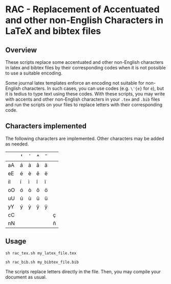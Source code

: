 # RAC - Replacement of Accentuated and other non-English Characters in LaTeX and bibtex files

## Overview

These scripts replace some accentuated and other non-English characters in latex and bibtex files by their corresponding codes when it is not possible to use a suitable encoding.

Some journal latex templates enforce an encoding not suitable for non-English characters. In such cases, you can use codes (e.g. `\'{e}` for `é`), but it is tedius to type text using these codes. With these scripts, you may write with accents and other non-English characters in your `.tex` and `.bib` files and run the scripts on your files to replace letters with their corresponding code.

## Characters implemented

The following characters are implemented. Other characters may be added as needed.

| |'|`|^|¨||
|---|---|---|---|---|---|
|aA|á|à|â|ä| |
|eE|é|è|ê|ë| |
|iI|í|ì|î|ï| |
|oO|ó|ò|ô|ö| |
|uU|ú|ù|û|ü| |
|yY|ý|ỳ|ŷ|ÿ| |
|cC| | | | |ç|
|nN| | | | |ñ|

## Usage

`sh rac_tex.sh my_latex_file.tex`

`sh rac_bib.sh my_bibtex_file.bib`

The scripts replace letters directly in the file.
Then, you may compile your document as usual.
